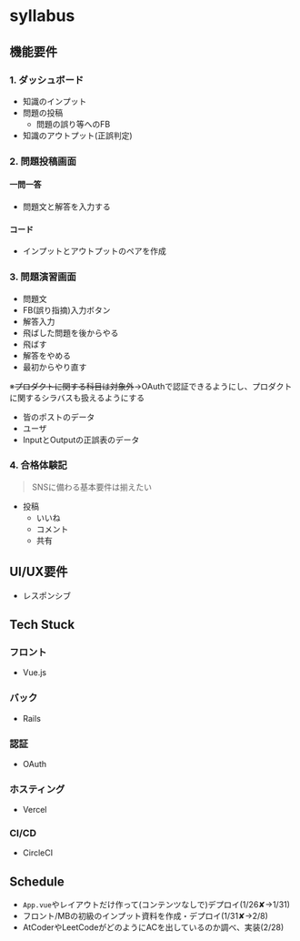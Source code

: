 # syllabus

## 機能要件
### 1. ダッシュボード
- 知識のインプット
- 問題の投稿
    - 問題の誤り等へのFB
- 知識のアウトプット(正誤判定)
### 2. 問題投稿画面
#### 一問一答
- 問題文と解答を入力する
#### コード
- インプットとアウトプットのペアを作成
### 3. 問題演習画面
- 問題文
- FB(誤り指摘)入力ボタン
- 解答入力
- 飛ばした問題を後からやる
- 飛ばす
- 解答をやめる
- 最初からやり直す

※~~プロダクトに関する科目は対象外~~→OAuthで認証できるようにし、プロダクトに関するシラバスも扱えるようにする 
- 皆のポストのデータ
- ユーザ
- InputとOutputの正誤表のデータ
### 4. 合格体験記
> SNSに備わる基本要件は揃えたい
- 投稿
    - いいね
    - コメント
    - 共有

## UI/UX要件
- レスポンシブ

## Tech Stuck
### フロント
- Vue.js

### バック
- Rails

### 認証
- OAuth

### ホスティング
- Vercel

### CI/CD
- CircleCI

## Schedule 
- `App.vue`やレイアウトだけ作って(コンテンツなしで)デプロイ(1/26✘→1/31)
- フロント/MBの初級のインプット資料を作成・デプロイ(1/31✘→2/8)
- AtCoderやLeetCodeがどのようにACを出しているのか調べ、実装(2/28)